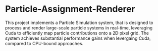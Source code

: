 # Particle-Assignment-Renderer
This project implements a Particle Simulation system, that is designed to process and render large-scale particle systems in real-time, leveraging Cuda to efficiently map particle contributions onto a 2D pixel grid. The system achieves substantial performance gains when levergaing Cuda, compared to CPU-bound approaches.
